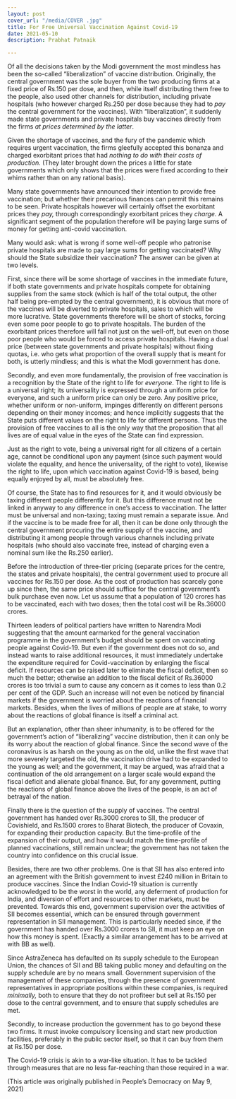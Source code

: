 ```yaml
---
layout: post
cover_url: "/media/COVER .jpg"
title: For Free Universal Vaccination Against Covid-19
date: 2021-05-10
description: Prabhat Patnaik

---
```

Of all the decisions taken by the Modi government the most mindless has been the so-called “liberalization” of vaccine distribution. Originally, the central government was the sole buyer from the two producing firms at a fixed price of Rs.150 per dose, and then, while itself distributing them free to the people, also used other channels for distribution, including private hospitals (who however charged Rs.250 per dose because they had to _pay_ the central government for the vaccines). With “liberalization”, it suddenly made state governments and private hospitals buy vaccines directly from the firms _at prices determined by the latter_.

Given the shortage of vaccines, and the fury of the pandemic which requires urgent vaccination, the firms gleefully accepted this bonanza and charged exorbitant prices that had _nothing to do with their costs of production._ (They later brought down the prices a little for state governments which only shows that the prices were fixed according to their whims rather than on any rational basis).

Many state governments have announced their intention to provide free vaccination; but whether their precarious finances can permit this remains to be seen. Private hospitals however will certainly offset the exorbitant prices they _pay,_ through correspondingly exorbitant prices they _charge._ A significant segment of the population therefore will be paying large sums of money for getting anti-covid vaccination.

Many would ask: what is wrong if some well-off people who patronise private hospitals are made to pay large sums for getting vaccinated? Why should the State subsidize their vaccination? The answer can be given at two levels.

First, since there will be some shortage of vaccines in the immediate future, if both state governments and private hospitals compete for obtaining supplies from the same stock (which is half of the total output, the other half being pre-empted by the central government), it is obvious that more of the vaccines will be diverted to private hospitals, sales to which will be more lucrative. State governments therefore will be short of stocks, forcing even some poor people to go to private hospitals. The burden of the exorbitant prices therefore will fall not just on the well-off, but even on those poor people who would be forced to access private hospitals. Having a dual price (between state governments and private hospitals) without fixing quotas, i.e. who gets what proportion of the overall supply that is meant for both, is utterly mindless; and this is what the Modi government has done.

Secondly, and even more fundamentally, the provision of free vaccination is a recognition by the State of the right to life for _everyone_. The right to life is a universal right; its universality is expressed through a uniform price for everyone, and such a uniform price can only be zero. Any positive price, whether uniform or non-uniform, impinges differently on different persons depending on their money incomes; and hence implicitly suggests that the State puts different values on the right to life for different persons. Thus the provision of free vaccines to all is the only way that the proposition that all lives are of equal value in the eyes of the State can find expression.

Just as the right to vote, being a universal right for all citizens of a certain age, cannot be conditional upon any payment (since such payment would violate the equality, and hence the universality, of the right to vote), likewise the right to life, upon which vaccination against Covid-19 is based, being equally enjoyed by all, must be absolutely free.

Of course, the State has to find resources for it, and it would obviously be taxing different people differently for it. But this difference must not be linked in anyway to any difference in one’s access to vaccination. The latter must be universal and non-taxing; taxing must remain a separate issue. And if the vaccine is to be made free for all, then it can be done only through the central government procuring the entire supply of the vaccine, and distributing it among people through various channels including private hospitals (who should also vaccinate free, instead of charging even a nominal sum like the Rs.250 earlier).

Before the introduction of three-tier pricing (separate prices for the centre, the states and private hospitals), the central government used to procure all vaccines for Rs.150 per dose. As the cost of production has scarcely gone up since then, the same price should suffice for the central government’s bulk purchase even now. Let us assume that a population of 120 crores has to be vaccinated, each with two doses; then the total cost will be Rs.36000 crores.

Thirteen leaders of political partiers have written to Narendra Modi suggesting that the amount earmarked for the general vaccination programme in the government’s budget should be spent on vaccinating people against Covid-19. But even if the government does not do so, and instead wants to raise additional resources, it must immediately undertake the expenditure required for Covid-vaccination by enlarging the fiscal deficit. If resources can be raised later to eliminate the fiscal deficit, then so much the better; otherwise an addition to the fiscal deficit of Rs.36000 crores is too trivial a sum to cause any concern as it comes to less than 0.2 per cent of the GDP. Such an increase will not even be noticed by financial markets if the government is worried about the reactions of financial markets. Besides, when the lives of millions of people are at stake, to worry about the reactions of global finance is itself a criminal act.

But an explanation, other than sheer inhumanity, is to be offered for the government’s action of “liberalizing” vaccine distribution, then it can only be its worry about the reaction of global finance. Since the second wave of the coronavirus is as harsh on the young as on the old, unlike the first wave that more severely targeted the old, the vaccination drive had to be expanded to the young as well; and the government, it may be argued, was afraid that a continuation of the old arrangement on a larger scale would expand the fiscal deficit and alienate global finance. But, for any government, putting the reactions of global finance above the lives of the people, is an act of betrayal of the nation.

Finally there is the question of the supply of vaccines. The central government has handed over Rs.3000 crores to SII, the producer of Covishield, and Rs.1500 crores to Bharat Biotech, the producer of Covaxin, for expanding their production capacity. But the time-profile of the expansion of their output, and how it would match the time-profile of planned vaccinations, still remain unclear; the government has not taken the country into confidence on this crucial issue.

Besides, there are two other problems. One is that SII has also entered into an agreement with the British government to invest £240 million in Britain to produce vaccines. Since the Indian Covid-19 situation is currently acknowledged to be the worst in the world, any deferment of production for India, and diversion of effort and resources to other markets, must be prevented. Towards this end, government supervision over the activities of SII becomes essential, which can be ensured through government representation in SII management. This is particularly needed since, if the government has handed over Rs.3000 crores to SII, it must keep an eye on how this money is spent. (Exactly a similar arrangement has to be arrived at with BB as well).

Since AstraZeneca has defaulted on its supply schedule to the European Union, the chances of SII and BB taking public money and defaulting on the supply schedule are by no means small. Government supervision of the management of these companies, through the presence of government representatives in appropriate positions within these companies, is required _minimally,_ both to ensure that they do not profiteer but sell at Rs.150 per dose to the central government, and to ensure that supply schedules are met.

Secondly, to increase production the government has to go beyond these two firms. It must invoke compulsory licensing and start new production facilities, preferably in the public sector itself, so that it can buy from them at Rs.150 per dose.

The Covid-19 crisis is akin to a war-like situation. It has to be tackled through measures that are no less far-reaching than those required in a war.

(This article was originally published in People’s Democracy on May 9, 2021)